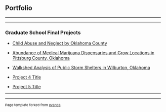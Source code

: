 ## Portfolio

---

---

### Graduate School Final Projects

- [Child Abuse and Neglect by Oklahoma County](https://github.com/trinitylively/TrinityLively/blob/39e925c55bf6989243d3ad74154cf748c45b3203/pdf/GIS%20Final%20Project-combined.pdf)

- [Abundance of Medical Marijuana Dispensaries and Grow Locations in Pittsburg County, Oklahoma](https://github.com/trinitylively/TrinityLively/blob/9d58eecbfbdfeb2d158f1095656c509f29824e7d/pdf/Abundance%20of%20Medical%20Marijuana%20Dispensaries%20and%20Grows%20in%20Pittsburg%20County%5EJ%20Ok.pdf)
- [Walkshed Analysis of Public Storm Shelters in Wilburton, Oklahoma](http://example.com/)
- [Project 4 Title](http://example.com/)
- [Project 5 Title](http://example.com/)

---




---
<p style="font-size:11px">Page template forked from <a href="https://github.com/evanca/quick-portfolio">evanca</a></p>
<!-- Remove above link if you don't want to attibute -->
